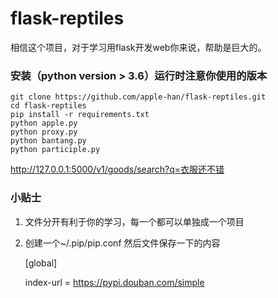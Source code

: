 # flask-reptiles
相信这个项目，对于学习用flask开发web你来说，帮助是巨大的。
### 安装（python version > 3.6）运行时注意你使用的版本
    git clone https://github.com/apple-han/flask-reptiles.git
    cd flask-reptiles
    pip install -r requirements.txt 
    python apple.py
    python proxy.py
    python bantang.py
    python participle.py
  http://127.0.0.1:5000/v1/goods/search?q=衣服还不错
### 小贴士
1. 文件分开有利于你的学习，每一个都可以单独成一个项目
2. 创建一个~/.pip/pip.conf 然后文件保存一下的内容

   [global]
   
   index-url = https://pypi.douban.com/simple
